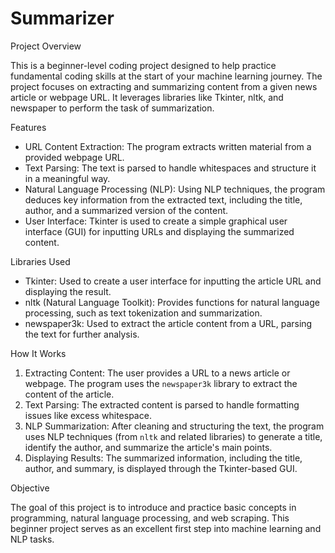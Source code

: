 # **Summarizer**

Project Overview

This is a beginner-level coding project designed to help practice fundamental coding skills at the start of your machine learning journey. The project focuses on extracting and summarizing content from a given news article or webpage URL. It leverages libraries like Tkinter, nltk, and newspaper to perform the task of summarization.

Features

- URL Content Extraction: The program extracts written material from a provided webpage URL.
- Text Parsing: The text is parsed to handle whitespaces and structure it in a meaningful way.
- Natural Language Processing (NLP): Using NLP techniques, the program deduces key information from the extracted text, including the title, author, and a summarized version of the content.
- User Interface: Tkinter is used to create a simple graphical user interface (GUI) for inputting URLs and displaying the summarized content.

Libraries Used

- Tkinter: Used to create a user interface for inputting the article URL and displaying the result.
- nltk (Natural Language Toolkit): Provides functions for natural language processing, such as text tokenization and summarization.
- newspaper3k: Used to extract the article content from a URL, parsing the text for further analysis.

How It Works

1. Extracting Content: The user provides a URL to a news article or webpage. The program uses the `newspaper3k` library to extract the content of the article.
2. Text Parsing: The extracted content is parsed to handle formatting issues like excess whitespace.
3. NLP Summarization: After cleaning and structuring the text, the program uses NLP techniques (from `nltk` and related libraries) to generate a title, identify the author, and summarize the article's main points.
4. Displaying Results: The summarized information, including the title, author, and summary, is displayed through the Tkinter-based GUI.

Objective

The goal of this project is to introduce and practice basic concepts in programming, natural language processing, and web scraping. This beginner project serves as an excellent first step into machine learning and NLP tasks.
